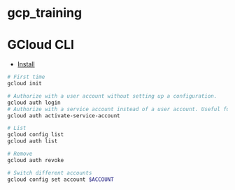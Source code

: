 # gcp_training

# GCloud CLI
- [Install](https://cloud.google.com/sdk/docs/install)
```bash
# First time
gcloud init

# Authorize with a user account without setting up a configuration.
gcloud auth login
# Authorize with a service account instead of a user account. Useful for authorizing non-interactively and without a web browser.
gcloud auth activate-service-account

# List
gcloud config list
gcloud auth list

# Remove 
gcloud auth revoke

# Switch different accounts
gcloud config set account $ACCOUNT

```